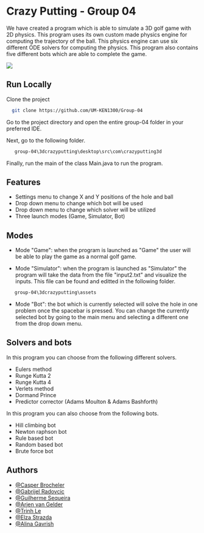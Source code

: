 
# Crazy Putting - Group 04

We have created a program which is able to simulate a 3D golf game with 2D physics. This program uses its own custom made physics engine for computing the trajectory of the ball. 
This physics engine can use six different ODE solvers for computing the physics. This program also contains five different bots which are able to complete the game.


![](https://media.discordapp.net/attachments/945742228108742668/976104158572728381/Screenshot_2022-05-17_at_14.49.20.png?width=1185&height=670)


## Run Locally

Clone the project

```bash
  git clone https://github.com/UM-KEN1300/Group-04
```

Go to the project directory and open the entire group-04 folder in your preferred IDE.

Next, go to the following folder.
```bash
   group-04\3dcrazyputting\desktop\src\com\crazyputting3d
```
Finally, run the main of the class Main.java to run the program.
## Features

- Settings menu to change X and Y  positions of the hole and ball
- Drop down menu to change which bot will be used
- Drop down menu to change which solver will be utilized
- Three launch modes (Game, Simulator, Bot)


## Modes
- Mode "Game": when the program is launched as "Game" the user will be able to play the game as a normal golf game.

- Mode "Simulator": when the program is launched as "Simulator" the program will take the data from the file "input2.txt" and visualize the inputs. This file can be found and editted in the following folder.
```bash
   group-04\3dcrazyputting\assets
```
- Mode "Bot": the bot which is currently selected will solve the hole in one problem once the spacebar is pressed. You can change the currently selected bot by going to the main menu and selecting a different one from the drop down menu.

## Solvers and bots
In this program you can choose from the following different solvers.
- Eulers method
- Runge Kutta 2
- Runge Kutta 4
- Verlets method
- Dormand Prince
- Predictor corrector (Adams Moulton & Adams Bashforth)

In this program you can also choose from the following bots.
- Hill climbing bot
- Newton raphson bot
- Rule based bot
- Random based bot
- Brute force bot
## Authors

- [@Casper Brocheler](https://github.com/casperbroch)
- [@Gabrijel Radovcic](https://github.com/gabrijelradovcic)
- [@Guilherme Sequeira](https://github.com/sequeiragui)
- [@Arjen van Gelder](https://github.com/ArjenvanGelder)
- [@Trinh Le](https://github.com/khanhtrinh820)
- [@Elza Strazda](https://github.com/elzastrazda)
- [@Alina Gavrish](https://github.com/AlinaGavrish)


